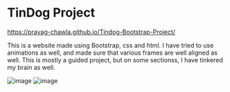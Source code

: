 # TinDog Project

https://prayag-chawla.github.io/Tindog-Bootstrap-Project/

This is a website made using Bootstrap, css and html. I have tried to use animations as well, and made sure that various frames are well aligned as well. This is mostly a guided project, but on some sectionss, I have tinkered my brain as well.

![image](https://github.com/Prayag-Chawla/Tindog-Bootstrap-Project/assets/92213377/ea5d5ec7-6015-46c1-9440-5f9697b24b9c)
![image](https://github.com/Prayag-Chawla/Tindog-Bootstrap-Project/assets/92213377/faf315aa-dfbf-4478-b7f8-bf58a4f7cdf6)
